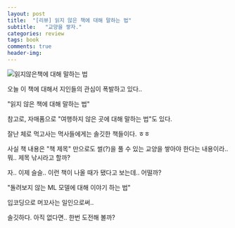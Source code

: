 ```yaml
---
layout: post
title:  "[리뷰] 읽지 않은 책에 대해 말하는 법"
subtitle:   "교양을 쌓자."
categories: review
tags: book 
comments: true
header-img: 
---
```


![읽지않은책에 대해 말하는 법](https://youngsungson.github.io/assets/img/review/20210426-review-book.jpg)

오늘 이 책에 대해서 지인들의 관심이 폭발하고 있다.. 

"읽지 않은 책에 대해 말하는 법" 

참고로, 자매품으로 "여행하지 않은 곳에 대해 말하는 법"도 있다. 

잘난 체로 먹고사는 먹사들에게는 솔깃한 책들이다. ㅎㅎ

사실 책 내용은 "책 제목" 만으로도 썰(?)을 풀 수 있는 교양을 쌓아야 한다는 내용이라.. 뭐.. 제목 낚시라고 할까? 

자.. 이제 슬슬.. 이런 책이 나올 때가 됐다고 보는데.. 어떨까? 

"돌려보지 않는 ML 모델에 대해 이야기 하는 법" 

입코딩으로 머꼬사는 일인으로써.. 

솔깃하다. 아직 없다면.. 한번 도전해 볼까?

